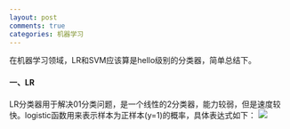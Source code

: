 ```yaml
---
layout: post
comments: true
categories: 机器学习
---
```

在机器学习领域，LR和SVM应该算是hello级别的分类器，简单总结下。

#### 一、LR
LR分类器用于解决01分类问题，是一个线性的2分类器，能力较弱，但是速度较快。logistic函数用来表示样本为正样本(y=1)的概率，具体表达式如下：
<img src="http://chart.googleapis.com/chart?cht=tx&chl=h_{\theta }(x)=\frac{1}{1+e^{-x}}">
